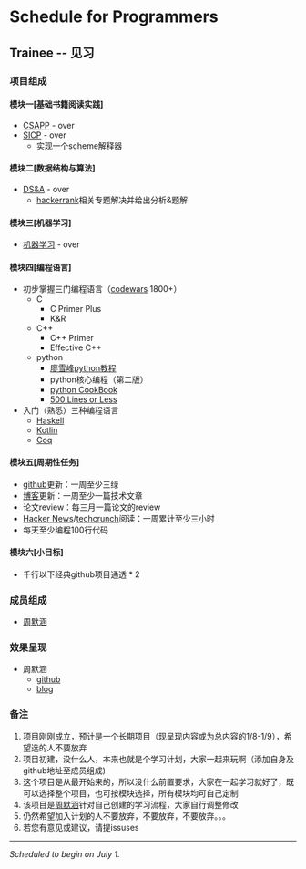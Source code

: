 # Schedule for Programmers

## Trainee -- 见习
### 项目组成
#### 模块一[基础书籍阅读实践]
- [CSAPP](http://www.csapp.cs.cmu.edu/) - over
- [SICP](https://mitpress.mit.edu/sicp/) - over
  - 实现一个scheme解释器
#### 模块二[数据结构与算法]
- [DS&A](https://www.hackerrank.com/) - over
  - [hackerrank](https://www.hackerrank.com/)相关专题解决并给出分析&题解
#### 模块三[机器学习]
- [机器学习](https://www.coursera.org/learn/machine-learning) - over
#### 模块四[编程语言]
- 初步掌握三门编程语言（[codewars](https://www.codewars.com/) 1800+）
  - C
    - C Primer Plus
    - K&R
  - C++
    - C++ Primer
    - Effective C++
  - python
    - [廖雪峰python教程](http://www.liaoxuefeng.com/wiki/0014316089557264a6b348958f449949df42a6d3a2e542c000)
    - python核心编程（第二版）
    - [python CookBook](http://python3-cookbook.readthedocs.io/zh_CN/latest/)
    - [500 Lines or Less](http://aosabook.org/blog/)
- 入门（熟悉）三种编程语言
  - [Haskell](https://www.haskell.org/)
  - [Kotlin](http://kotlinlang.org/)
  - [Coq](https://coq.inria.fr/)
#### 模块五[周期性任务]
- [github](https://github.com/scorpio-ghy)更新：一周至少三绿
- [博客](www.scorpio-ghy.cn)更新：一周至少一篇技术文章
- 论文review：每三月一篇论文的review
- [Hacker News](https://news.ycombinator.com/)/[techcrunch](https://techcrunch.com/)阅读：一周累计至少三小时
- 每天至少编程100行代码
#### 模块六[小目标]
- 千行以下经典github项目通透 * 2

### 成员组成
- [周默涵](https://github.com/scorpio-ghy)

### 效果呈现
- 周默涵
  + [github](https://github.com/scorpio-ghy)
  + [blog](http://www.scorpio-ghy.cn)

### 备注
1. 项目刚刚成立，预计是一个长期项目（现呈现内容或为总内容的1/8-1/9），希望选的人不要放弃
2. 项目初建，没什么人，本来也就是个学习计划，大家一起来玩啊（添加自身及github地址至成员组成)
3. 这个项目是从最开始来的，所以没什么前置要求，大家在一起学习就好了，既可以选择整个项目，也可按模块选择，所有模块均可自己定制
4. 该项目是[周默涵](https://github.com/scorpio-ghy)针对自己创建的学习流程，大家自行调整修改
5. 仍然希望加入计划的人不要放弃，不要放弃，不要放弃。。。
6. 若您有意见或建议，请提issuses
---

*Scheduled to begin on July 1.*

